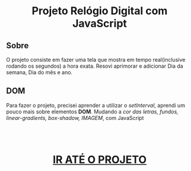 <h1 align="center">
    Projeto Relógio Digital com JavaScript
</h1>

## Sobre

O projeto consiste em fazer uma tela que mostra em tempo real(inclusive rodando os segundos) a hora exata. Resovi aprimorar e adicionar Dia da semana, Dia do mês e ano.

## DOM

Para fazer o projeto, precisei aprender a utilizar o *setInterval*, aprendi um pouco mais sobre elementos **DOM**. Mudando a *cor das letras, fundos, linear-gradients, box-shadow, IMAGEM*, com JavaScript

<br><br>

<h1 align="center">
    <a href="https://felilpz.github.io/relogio-digital/" target="_blank"> IR ATÉ O PROJETO </a>
</h1>